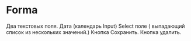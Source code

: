 # Forma
Два текстовых поля.  Дата (календарь Input)  Select поле ( выпадающий список из нескольких значений.)  Кнопка Сохранить.  Кнопка удалить.
